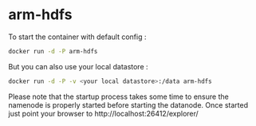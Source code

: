 # arm-hdfs

To start the container with default config :
```bash
docker run -d -P arm-hdfs
```

But you can also use your local datastore :
```bash
docker run -d -P -v <your local datastore>:/data arm-hdfs
```

Please note that the startup process takes some time to ensure the namenode is properly started before starting the datanode.
Once started just point your browser to http://localhost:26412/explorer/
